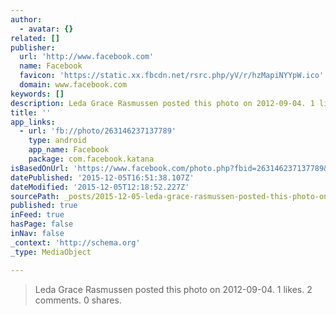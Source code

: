 ```yaml
---
author:
  - avatar: {}
related: []
publisher:
  url: 'http://www.facebook.com'
  name: Facebook
  favicon: 'https://static.xx.fbcdn.net/rsrc.php/yV/r/hzMapiNYYpW.ico'
  domain: www.facebook.com
keywords: []
description: Leda Grace Rasmussen posted this photo on 2012-09-04. 1 likes. 2 comments. 0 shares.
title: ''
app_links:
  - url: 'fb://photo/263146237137789'
    type: android
    app_name: Facebook
    package: com.facebook.katana
isBasedOnUrl: 'https://www.facebook.com/photo.php?fbid=263146237137789&set=t.100003272439700&type=3&src=https%3A%2F%2Fscontent-arn2-1.xx.fbcdn.net%2Fhphotos-xaf1%2Fv%2Ft1.0-9%2F424615_263146237137789_242929457_n.jpg%3Foh%3D07af9452c3132cb3e5890c2b5997762a%26oe%3D56D9530A&size=960%2C720'
datePublished: '2015-12-05T16:51:38.107Z'
dateModified: '2015-12-05T12:18:52.227Z'
sourcePath: _posts/2015-12-05-leda-grace-rasmussen-posted-this-photo-on-2012-09-04-1-like.md
published: true
inFeed: true
hasPage: false
inNav: false
_context: 'http://schema.org'
_type: MediaObject

---
```

> Leda Grace Rasmussen posted this photo on 2012-09-04&period; 1 likes&period; 2 comments&period; 0 shares&period;